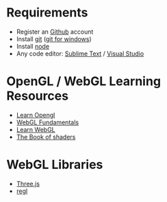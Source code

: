 # Requirements
- Register an [Github](https://www.github.com) account
- Install [git](https://git-scm.com/) ([git for windows](https://gitforwindows.org))
- Install [node](https://nodejs.org/en/)
- Any code editor: [Sublime Text](https://www.sublimetext.com/3) / [Visual Studio](https://visualstudio.microsoft.com/)



# OpenGL / WebGL Learning Resources
- [Learn Opengl](https://learnopengl.com)
- [WebGL Fundamentals](webglfundamentals.org)
- [Learn WebGL](http://learnwebgl.brown37.net/)
- [The Book of shaders](https://thebookofshaders.com)


# WebGL Libraries
- [Three.js](https://threejs.org)
- [regl](https://github.com/regl-project/regl)